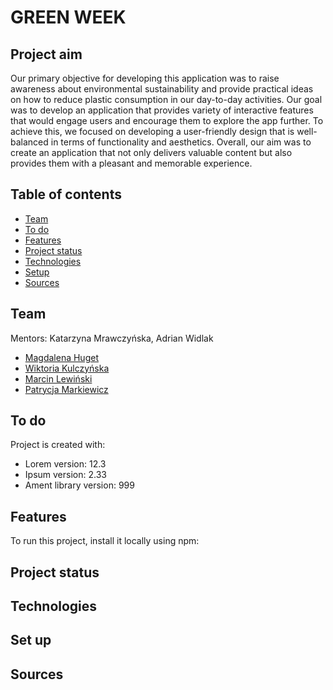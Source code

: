 # GREEN WEEK
## Project aim
Our primary objective for developing this application was to raise awareness about environmental sustainability and provide practical ideas on how to reduce plastic consumption in our day-to-day activities. Our goal was to develop an application that provides variety of interactive features that would engage users and encourage them to explore the app further. To achieve this, we focused on developing a user-friendly design that is well-balanced in terms of functionality and aesthetics. Overall, our aim was to create an application that not only delivers valuable content but also provides them with a pleasant and memorable experience.

## Table of contents
* [Team](#team)
* [To do](#to-do)
* [Features](#features)
* [Project status](#project-status)
* [Technologies](#technologies)
* [Setup](#setup)
* [Sources](#sources)

## Team
Mentors: Katarzyna Mrawczyńska, Adrian Widlak

* [Magdalena Huget](https://github.com/magdalenahuget)
* [Wiktoria Kulczyńska](https://github.com/wiktoria75)
* [Marcin Lewiński](https://github.com/marcinlewinski)
* [Patrycja Markiewicz](https://github.com/patrycjavmarkiewicz)
	
## To do
Project is created with:
* Lorem version: 12.3
* Ipsum version: 2.33
* Ament library version: 999
	
## Features
To run this project, install it locally using npm:

## Project status

## Technologies

## Set up

## Sources